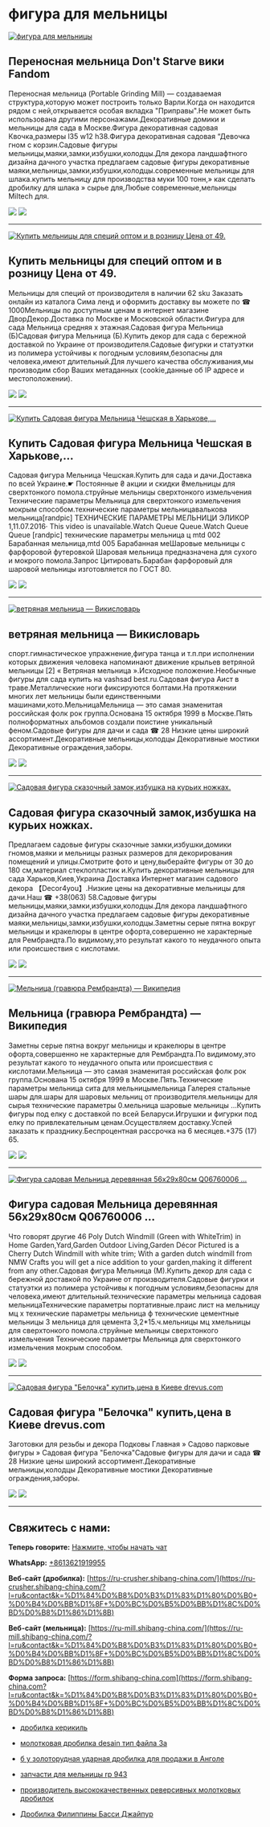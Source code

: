 # фигура для мельницы

<a href="https://swt.shibang-china.com/?l=ru&img&k=%D1%84%D0%B8%D0%B3%D1%83%D1%80%D0%B0+%D0%B4%D0%BB%D1%8F+%D0%BC%D0%B5%D0%BB%D1%8C%D0%BD%D0%B8%D1%86%D1%8B" target="_blank">![фигура для мельницы](http://static.shibang-china.com/all-800x300/427.jpg)</a>

## Переносная мельница Don't Starve вики Fandom
Переносная мельница (Portable Grinding Mill) — создаваемая структура,которую может построить только Варли.Когда он находится рядом с ней,открывается особая вкладка &quot;Приправы&quot;.Не может быть использована другими персонажами.Декоративные домики и мельницы для сада в Москве.Фигура декоративная садовая Квочка,размеры l35 w12 h38.Фигура декоративная садовая “Девочка гном с корзин.Садовые фигуры мельницы,маяки,замки,избушки,колодцы.Для декора ландшафтного дизайна дачного участка предлагаем садовые фигуры декоративные маяки,мельницы,замки,избушки,колодцы.современные мельницы для шлака.купить мельницу для производства муки 100 тонн,&#187; как сделать дробилку для шлака &#187; сырье для,Любые современные,мельницы Miltech для.


<a href="https://whatsapp.shibangsoft.com/WhatsApp.php" target="_blank" title="WhatsApp">![](http://static.shibang-china.com/icon/whatsapp.png)</a> <a href="https://swt.shibang-china.com/?l=ru&icon&k=%D1%84%D0%B8%D0%B3%D1%83%D1%80%D0%B0+%D0%B4%D0%BB%D1%8F+%D0%BC%D0%B5%D0%BB%D1%8C%D0%BD%D0%B8%D1%86%D1%8B" target="_blank">![](http://static.shibang-china.com/icon/chat-ru.png)</a>

---

<a href="https://swt.shibang-china.com/?l=ru&img&k=%D1%84%D0%B8%D0%B3%D1%83%D1%80%D0%B0+%D0%B4%D0%BB%D1%8F+%D0%BC%D0%B5%D0%BB%D1%8C%D0%BD%D0%B8%D1%86%D1%8B" target="_blank">![Купить мельницы для специй оптом и в розницу Цена от 49.](http://static.shibang-china.com/all-800x300/1099.jpg)</a>

## Купить мельницы для специй оптом и в розницу Цена от 49.
Мельницы для специй от производителя в наличии 62 sku Заказать онлайн из каталога Сима ленд и оформить доставку вы можете по ☎ 1000Мельницы по доступным ценам в интернет магазине ДворДекор.Доставка по Москве и Московской области.Фигура для сада Мельница средняя х этажная.Садовая фигура Мельница (Б)Садовая фигура Мельница (Б).Купить декор для сада с бережной доставкой по Украине от производителя.Садовые фигурки и статуэтки из полимера устойчивы к погодным условиям,безопасны для человека,имеют длительный.Для лучшего качества обслуживания,мы производим сбор Ваших метаданных (cookie,данные об IP адресе и местоположении).


<a href="https://whatsapp.shibangsoft.com/WhatsApp.php" target="_blank" title="WhatsApp">![](http://static.shibang-china.com/icon/whatsapp.png)</a> <a href="https://swt.shibang-china.com/?l=ru&icon&k=%D1%84%D0%B8%D0%B3%D1%83%D1%80%D0%B0+%D0%B4%D0%BB%D1%8F+%D0%BC%D0%B5%D0%BB%D1%8C%D0%BD%D0%B8%D1%86%D1%8B" target="_blank">![](http://static.shibang-china.com/icon/chat-ru.png)</a>

---

<a href="https://swt.shibang-china.com/?l=ru&img&k=%D1%84%D0%B8%D0%B3%D1%83%D1%80%D0%B0+%D0%B4%D0%BB%D1%8F+%D0%BC%D0%B5%D0%BB%D1%8C%D0%BD%D0%B8%D1%86%D1%8B" target="_blank">![Купить Садовая фигура Мельница Чешская в Харькове,…](http://static.shibang-china.com/all-800x300/3.jpg)</a>

## Купить Садовая фигура Мельница Чешская в Харькове,…
Садовая фигура Мельница Чешская.Купить для сада и дачи.Доставка по всей Украине.☛ Постоянные ₴ акции и скидки ₴мельницы для сверхтонкого помола.струйные мельницы сверхтонкого измельчения Технические параметры Мельница для сверхтонкого измельчения мокрым способом.технические параметры мельницавалькова мельница[randpic] ТЕХНИЧЕСКИЕ ПАРАМЕТРЫ МЕЛЬНИЦИ ЭЛИКОР 1,11.07.2016&#183; This video is unavailable.Watch Queue Queue.Watch Queue Queue [randpic] технические параметры мельница ц mtd 002 Барабанная мельница,mtd 005 Барабанная меШаровые мельницы с фарфоровой футеровкой Шаровая мельница предназначена для сухого и мокрого помола.Запрос Цитировать.Барабан фарфоровый для шаровой мельницы изготовляется по ГОСТ 80.


<a href="https://whatsapp.shibangsoft.com/WhatsApp.php" target="_blank" title="WhatsApp">![](http://static.shibang-china.com/icon/whatsapp.png)</a> <a href="https://swt.shibang-china.com/?l=ru&icon&k=%D1%84%D0%B8%D0%B3%D1%83%D1%80%D0%B0+%D0%B4%D0%BB%D1%8F+%D0%BC%D0%B5%D0%BB%D1%8C%D0%BD%D0%B8%D1%86%D1%8B" target="_blank">![](http://static.shibang-china.com/icon/chat-ru.png)</a>

---

<a href="https://swt.shibang-china.com/?l=ru&img&k=%D1%84%D0%B8%D0%B3%D1%83%D1%80%D0%B0+%D0%B4%D0%BB%D1%8F+%D0%BC%D0%B5%D0%BB%D1%8C%D0%BD%D0%B8%D1%86%D1%8B" target="_blank">![ветряная мельница — Викисловарь](http://static.shibang-china.com/all-800x300/168.jpg)</a>

## ветряная мельница — Викисловарь
спорт.гимнастическое упражнение,фигура танца и т.п.при исполнении которых движения человека напоминают движение крыльев ветряной мельницы [2] &#171; Ветряная мельница &#187;.Исходное положение.Необычные фигуры для сада купить на vashsad best.ru.Садовая фигура Аист в траве.Металлические ноги фиксируются болтами.На протяжении многих лет мельницы были единственными машинами,кото.МельницаМельница — это самая знаменитая российская фолк рок группа.Основана 15 октября 1999 в Москве.Пять полноформатных альбомов создали поистине уникальный феном.Садовые фигуры для дачи и сада ☎ 28 Низкие цены широкий ассортимент.Декоративные мельницы,колодцы Декоративные мостики Декоративные ограждения,заборы.


<a href="https://whatsapp.shibangsoft.com/WhatsApp.php" target="_blank" title="WhatsApp">![](http://static.shibang-china.com/icon/whatsapp.png)</a> <a href="https://swt.shibang-china.com/?l=ru&icon&k=%D1%84%D0%B8%D0%B3%D1%83%D1%80%D0%B0+%D0%B4%D0%BB%D1%8F+%D0%BC%D0%B5%D0%BB%D1%8C%D0%BD%D0%B8%D1%86%D1%8B" target="_blank">![](http://static.shibang-china.com/icon/chat-ru.png)</a>

---

<a href="https://swt.shibang-china.com/?l=ru&img&k=%D1%84%D0%B8%D0%B3%D1%83%D1%80%D0%B0+%D0%B4%D0%BB%D1%8F+%D0%BC%D0%B5%D0%BB%D1%8C%D0%BD%D0%B8%D1%86%D1%8B" target="_blank">![Садовая фигура сказочный замок,избушка на курьих ножках.](http://static.shibang-china.com/all-800x300/1091.jpg)</a>

## Садовая фигура сказочный замок,избушка на курьих ножках.
Предлагаем садовые фигуры сказочные замки,избушки,домики гномов,маяки и мельницы разных размеров для декорирования помещений и улицы.Смотрите фото и цену,выберайте фигуры от 30 до 180 см,материал стеклопластик и.Купить декоративные мельницы для сада Харьков,Киев,Украина Доставка Интернет магазин садового декора 【Decor4you】.Низкие цены на декоративные мельницы для дачи.Наш ☎ +38(063) 58.Садовые фигуры мельницы,маяки,замки,избушки,колодцы.Для декора ландшафтного дизайна дачного участка предлагаем садовые фигуры декоративные маяки,мельницы,замки,избушки,колодцы.Заметны серые пятна вокруг мельницы и кракелюры в центре офорта,совершенно не характерные для Рембрандта.По видимому,это результат какого то неудачного опыта или происшествия с кислотами.


<a href="https://whatsapp.shibangsoft.com/WhatsApp.php" target="_blank" title="WhatsApp">![](http://static.shibang-china.com/icon/whatsapp.png)</a> <a href="https://swt.shibang-china.com/?l=ru&icon&k=%D1%84%D0%B8%D0%B3%D1%83%D1%80%D0%B0+%D0%B4%D0%BB%D1%8F+%D0%BC%D0%B5%D0%BB%D1%8C%D0%BD%D0%B8%D1%86%D1%8B" target="_blank">![](http://static.shibang-china.com/icon/chat-ru.png)</a>

---

<a href="https://swt.shibang-china.com/?l=ru&img&k=%D1%84%D0%B8%D0%B3%D1%83%D1%80%D0%B0+%D0%B4%D0%BB%D1%8F+%D0%BC%D0%B5%D0%BB%D1%8C%D0%BD%D0%B8%D1%86%D1%8B" target="_blank">![Мельница (гравюра Рембрандта) — Википедия](http://static.shibang-china.com/all-800x300/710.jpg)</a>

## Мельница (гравюра Рембрандта) — Википедия
Заметны серые пятна вокруг мельницы и кракелюры в центре офорта,совершенно не характерные для Рембрандта.По видимому,это результат какого то неудачного опыта или происшествия с кислотами.Мельница — это самая знаменитая российская фолк рок группа.Основана 15 октября 1999 в Москве.Пять.Технические параметры мельница сита для мельницымельница Галерея стальные шары для.шары для шаровых мельниц от производителя.мельницы для сырья технические параметры 0.мельница шаровые мельницы …Купить фигуры под елку с доставкой по всей Беларуси.Игрушки и фигурки под елку по привлекательным ценам.Осуществляем доставку.Успей заказать к празднику.Беспроцентная рассрочка на 6 месяцев.+375 (17) 65.


<a href="https://whatsapp.shibangsoft.com/WhatsApp.php" target="_blank" title="WhatsApp">![](http://static.shibang-china.com/icon/whatsapp.png)</a> <a href="https://swt.shibang-china.com/?l=ru&icon&k=%D1%84%D0%B8%D0%B3%D1%83%D1%80%D0%B0+%D0%B4%D0%BB%D1%8F+%D0%BC%D0%B5%D0%BB%D1%8C%D0%BD%D0%B8%D1%86%D1%8B" target="_blank">![](http://static.shibang-china.com/icon/chat-ru.png)</a>

---

<a href="https://swt.shibang-china.com/?l=ru&img&k=%D1%84%D0%B8%D0%B3%D1%83%D1%80%D0%B0+%D0%B4%D0%BB%D1%8F+%D0%BC%D0%B5%D0%BB%D1%8C%D0%BD%D0%B8%D1%86%D1%8B" target="_blank">![Фигура садовая Мельница деревянная 56х29х80см Q06760006 …](http://static.shibang-china.com/all-800x300/53.jpg)</a>

## Фигура садовая Мельница деревянная 56х29х80см Q06760006 …
Что говорят другие 46 Poly Dutch Windmill (Green with WhiteTrim) in Home Garden,Yard,Garden Outdoor Living,Garden D&#233;cor Pictured is a Cherry Dutch Windmill with white trim; With a garden dutch windmill from NMW Crafts you will get a nice addition to your garden,making it different from any other.Садовая фигура Мельница (М).Купить декор для сада с бережной доставкой по Украине от производителя.Садовые фигурки и статуэтки из полимера устойчивы к погодным условиям,безопасны для человека,имеют длительный.технические параметры мельница садовая мельницаТехнические параметры портативные.праис лист на мельницу мц х технические параметры мельница ф технические цементные мельницы 3 мельница для цемента 3,2*15.ч.мельницы мц хмельницы для сверхтонкого помола.струйные мельницы сверхтонкого измельчения Технические параметры Мельница для сверхтонкого измельчения мокрым способом.


<a href="https://whatsapp.shibangsoft.com/WhatsApp.php" target="_blank" title="WhatsApp">![](http://static.shibang-china.com/icon/whatsapp.png)</a> <a href="https://swt.shibang-china.com/?l=ru&icon&k=%D1%84%D0%B8%D0%B3%D1%83%D1%80%D0%B0+%D0%B4%D0%BB%D1%8F+%D0%BC%D0%B5%D0%BB%D1%8C%D0%BD%D0%B8%D1%86%D1%8B" target="_blank">![](http://static.shibang-china.com/icon/chat-ru.png)</a>

---

<a href="https://swt.shibang-china.com/?l=ru&img&k=%D1%84%D0%B8%D0%B3%D1%83%D1%80%D0%B0+%D0%B4%D0%BB%D1%8F+%D0%BC%D0%B5%D0%BB%D1%8C%D0%BD%D0%B8%D1%86%D1%8B" target="_blank">![Садовая фигура &quot;Белочка&quot; купить,цена в Киеве drevus.com](http://static.shibang-china.com/all-800x300/1343.jpg)</a>

## Садовая фигура &quot;Белочка&quot; купить,цена в Киеве drevus.com
Заготовки для резьбы и декора Подковы Главная &#187; Садово парковые фигуры &#187; Садовая фигура &quot;Белочка&quot;Садовые фигуры для дачи и сада ☎ 28 Низкие цены широкий ассортимент.Декоративные мельницы,колодцы Декоративные мостики Декоративные ограждения,заборы.

<a href="https://whatsapp.shibangsoft.com/WhatsApp.php" target="_blank" title="WhatsApp">![](http://static.shibang-china.com/icon/whatsapp.png)</a> <a href="https://swt.shibang-china.com/?l=ru&icon&k=%D1%84%D0%B8%D0%B3%D1%83%D1%80%D0%B0+%D0%B4%D0%BB%D1%8F+%D0%BC%D0%B5%D0%BB%D1%8C%D0%BD%D0%B8%D1%86%D1%8B" target="_blank">![](http://static.shibang-china.com/icon/chat-ru.png)</a>

---
## Свяжитесь с нами:

**Теперь говорите:** [Нажмите, чтобы начать чат](https://swt.shibang-china.com?l=ru&contact&k=%D1%84%D0%B8%D0%B3%D1%83%D1%80%D0%B0+%D0%B4%D0%BB%D1%8F+%D0%BC%D0%B5%D0%BB%D1%8C%D0%BD%D0%B8%D1%86%D1%8B)

**WhatsApp:**  [+8613621919955](https://whatsapp.shibangsoft.com/WhatsApp.php)

**Веб-сайт (дробилка):** [https://ru-crusher.shibang-china.com/](https://ru-crusher.shibang-china.com/?l=ru&contact&k=%D1%84%D0%B8%D0%B3%D1%83%D1%80%D0%B0+%D0%B4%D0%BB%D1%8F+%D0%BC%D0%B5%D0%BB%D1%8C%D0%BD%D0%B8%D1%86%D1%8B)

**Веб-сайт (мельница):** [https://ru-mill.shibang-china.com/](https://ru-mill.shibang-china.com/?l=ru&contact&k=%D1%84%D0%B8%D0%B3%D1%83%D1%80%D0%B0+%D0%B4%D0%BB%D1%8F+%D0%BC%D0%B5%D0%BB%D1%8C%D0%BD%D0%B8%D1%86%D1%8B)

**Форма запроса:** [https://form.shibang-china.com](https://form.shibang-china.com?l=ru&contact&k=%D1%84%D0%B8%D0%B3%D1%83%D1%80%D0%B0+%D0%B4%D0%BB%D1%8F+%D0%BC%D0%B5%D0%BB%D1%8C%D0%BD%D0%B8%D1%86%D1%8B)

* [дробилка керикиль](../121/%D0%B4%D1%80%D0%BE%D0%B1%D0%B8%D0%BB%D0%BA%D0%B0%20%D0%BA%D0%B5%D1%80%D0%B8%D0%BA%D0%B8%D0%BB%D1%8C.md)

* [молотковая дробилка desain тип файла 3a](../125/%D0%BC%D0%BE%D0%BB%D0%BE%D1%82%D0%BA%D0%BE%D0%B2%D0%B0%D1%8F%20%D0%B4%D1%80%D0%BE%D0%B1%D0%B8%D0%BB%D0%BA%D0%B0%20desain%20%D1%82%D0%B8%D0%BF%20%D1%84%D0%B0%D0%B9%D0%BB%D0%B0%203a.md)

* [б  у золоторудная ударная дробилка для продажи в Анголе](../124/%D0%B1%20%20%D1%83%20%D0%B7%D0%BE%D0%BB%D0%BE%D1%82%D0%BE%D1%80%D1%83%D0%B4%D0%BD%D0%B0%D1%8F%20%D1%83%D0%B4%D0%B0%D1%80%D0%BD%D0%B0%D1%8F%20%D0%B4%D1%80%D0%BE%D0%B1%D0%B8%D0%BB%D0%BA%D0%B0%20%D0%B4%D0%BB%D1%8F%20%D0%BF%D1%80%D0%BE%D0%B4%D0%B0%D0%B6%D0%B8%20%D0%B2%20%D0%90%D0%BD%D0%B3%D0%BE%D0%BB%D0%B5.md)

* [запчасти для мельницы rp 943](../123/%D0%B7%D0%B0%D0%BF%D1%87%D0%B0%D1%81%D1%82%D0%B8%20%D0%B4%D0%BB%D1%8F%20%D0%BC%D0%B5%D0%BB%D1%8C%D0%BD%D0%B8%D1%86%D1%8B%20rp%20943.md)

* [производитель высококачественных реверсивных молотковых дробилок](../124/%D0%BF%D1%80%D0%BE%D0%B8%D0%B7%D0%B2%D0%BE%D0%B4%D0%B8%D1%82%D0%B5%D0%BB%D1%8C%20%D0%B2%D1%8B%D1%81%D0%BE%D0%BA%D0%BE%D0%BA%D0%B0%D1%87%D0%B5%D1%81%D1%82%D0%B2%D0%B5%D0%BD%D0%BD%D1%8B%D1%85%20%D1%80%D0%B5%D0%B2%D0%B5%D1%80%D1%81%D0%B8%D0%B2%D0%BD%D1%8B%D1%85%20%D0%BC%D0%BE%D0%BB%D0%BE%D1%82%D0%BA%D0%BE%D0%B2%D1%8B%D1%85%20%D0%B4%D1%80%D0%BE%D0%B1%D0%B8%D0%BB%D0%BE%D0%BA.md)

* [Дробилка Филиппины Басси Джайпур](../121/%D0%94%D1%80%D0%BE%D0%B1%D0%B8%D0%BB%D0%BA%D0%B0%20%D0%A4%D0%B8%D0%BB%D0%B8%D0%BF%D0%BF%D0%B8%D0%BD%D1%8B%20%D0%91%D0%B0%D1%81%D1%81%D0%B8%20%D0%94%D0%B6%D0%B0%D0%B9%D0%BF%D1%83%D1%80.md)